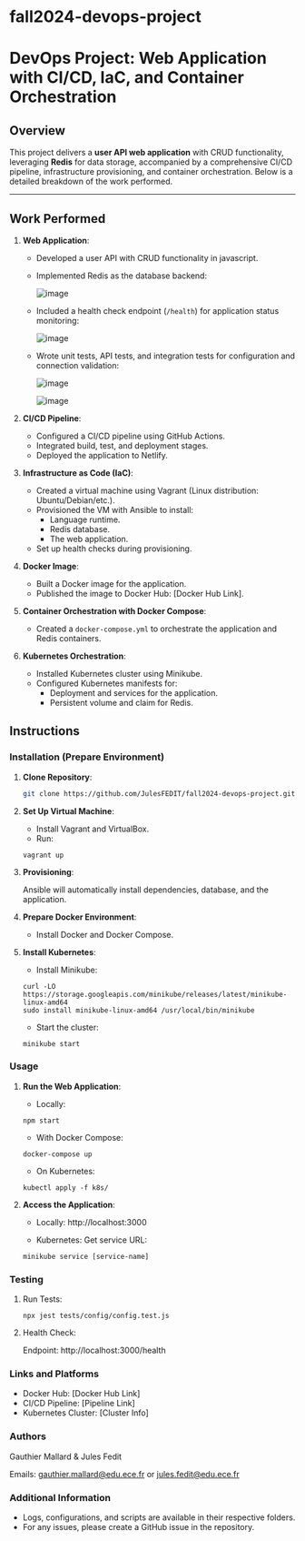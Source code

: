 # fall2024-devops-project

# DevOps Project: Web Application with CI/CD, IaC, and Container Orchestration

## Overview

This project delivers a **user API web application** with CRUD functionality, leveraging **Redis** for data storage, accompanied by a comprehensive CI/CD pipeline, infrastructure provisioning, and container orchestration. Below is a detailed breakdown of the work performed.

---

## Work Performed

1. **Web Application**:
   - Developed a user API with CRUD functionality in javascript.
   - Implemented Redis as the database backend:
   
     ![image](https://github.com/user-attachments/assets/cf00bead-30b7-4016-9d21-edd9a4389ef9)

   - Included a health check endpoint (`/health`) for application status monitoring:
   
     ![image](https://github.com/user-attachments/assets/856d6821-af79-4b7b-b169-18387435961e)

   - Wrote unit tests, API tests, and integration tests for configuration and connection validation:
  
     ![image](https://github.com/user-attachments/assets/db969a00-22c2-4cec-8f07-b0723f076fb0)

     ![image](https://github.com/user-attachments/assets/d26d9227-af6d-448b-9693-a3fd3e26d231)



2. **CI/CD Pipeline**:
   - Configured a CI/CD pipeline using GitHub Actions.
   - Integrated build, test, and deployment stages.
   - Deployed the application to Netlify.

3. **Infrastructure as Code (IaC)**:
   - Created a virtual machine using Vagrant (Linux distribution: Ubuntu/Debian/etc.).
   - Provisioned the VM with Ansible to install:
     - Language runtime.
     - Redis database.
     - The web application.
   - Set up health checks during provisioning.

4. **Docker Image**:
   - Built a Docker image for the application.
   - Published the image to Docker Hub: [Docker Hub Link].

5. **Container Orchestration with Docker Compose**:
   - Created a `docker-compose.yml` to orchestrate the application and Redis containers.

6. **Kubernetes Orchestration**:
   - Installed Kubernetes cluster using Minikube.
   - Configured Kubernetes manifests for:
     - Deployment and services for the application.
     - Persistent volume and claim for Redis.

## Instructions

### Installation (Prepare Environment)

1. **Clone Repository**:
   ```bash
   git clone https://github.com/JulesFEDIT/fall2024-devops-project.git
   ```


2. **Set Up Virtual Machine**:
    - Install Vagrant and VirtualBox.
    - Run:
    ```
    vagrant up
    ```
3. **Provisioning**:

    Ansible will automatically install dependencies, database, and the application.
4. **Prepare Docker Environment**:

    - Install Docker and Docker Compose.
5. **Install Kubernetes**:

    - Install Minikube:
    ```
    curl -LO https://storage.googleapis.com/minikube/releases/latest/minikube-linux-amd64
    sudo install minikube-linux-amd64 /usr/local/bin/minikube
    ```

    - Start the cluster:
    ```
    minikube start
    ```

### Usage

1. **Run the Web Application**:

    - Locally:
    ```
    npm start
    ```

    - With Docker Compose:
    ```
    docker-compose up
    ```

    - On Kubernetes:
    ```
    kubectl apply -f k8s/
    ```

2. **Access the Application**:

    - Locally: http://localhost:3000

    - Kubernetes: Get service URL:
    ```
    minikube service [service-name]
    ```


### Testing

1. Run Tests:
    ```
    npx jest tests/config/config.test.js
    ```

2. Health Check:

    Endpoint: http://localhost:3000/health 


### Links and Platforms

   - Docker Hub: [Docker Hub Link]
   - CI/CD Pipeline: [Pipeline Link]
   - Kubernetes Cluster: [Cluster Info]

   
### Authors

Gauthier Mallard & Jules Fedit

Emails: gauthier.mallard@edu.ece.fr  or jules.fedit@edu.ece.fr


### Additional Information

   - Logs, configurations, and scripts are available in their respective folders.
   - For any issues, please create a GitHub issue in the repository.



